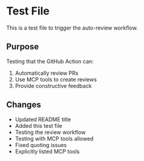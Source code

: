 # Test File

This is a test file to trigger the auto-review workflow.

## Purpose

Testing that the GitHub Action can:
1. Automatically review PRs
2. Use MCP tools to create reviews
3. Provide constructive feedback

## Changes

- Updated README title
- Added this test file
- Testing the review workflow
- Testing with MCP tools allowed
- Fixed quoting issues
- Explicitly listed MCP tools